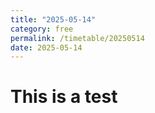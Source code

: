```yaml
---
title: "2025-05-14"
category: free
permalink: /timetable/20250514
date: 2025-05-14
---
```


# This is a test